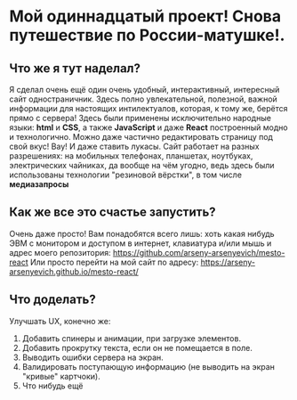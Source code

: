 # **Мой одиннадцатый проект!** Снова путешествие по России-матушке!.
## **Что же я тут наделал?**
Я сделал очень ещё один очень удобный, интерактивный, интересный сайт одностраничник. Здесь полно увлекательной, полезной, важной информации для настоящих интилектуалов, которая, к тому же, берётся прямо с сервера! Здесь были применены исключительно народные языки: **html** и **CSS**, а также **JavaScript** и даже **React** построенный модно и технологично.
Можно даже частично редактировать страницу под свой вкус! Вау! И даже ставить лукасы.
Сайт работает на разных разрешениях: на мобильных телефонах, планшетах, ноутбуках, электрических чайниках, да вообще на чём угодно, ведь здесь были использованы технологии "резиновой вёрстки", в том числе **медиазапросы**
## **Как же все это счастье запустить?**
Очень даже просто! Вам понадобятся всего лишь: хоть какая нибудь ЭВМ с монитором и доступом в интернет, клавиатура и/или мышь и адрес моего репозитория: https://github.com/arseny-arsenyevich/mesto-react
Или просто перейти на мой сайт по адресу: https://arseny-arsenyevich.github.io/mesto-react/
## **Что доделать?**
Улучшать UX, конечно же:
1) Добавить спинеры и анимации, при загрузке элементов. 
2) Добавить прокрутку текста, если он не помещается в поле.
3) Выводить ошибки сервера на экран.
4) Валидировать поступающую информацию (не выводить на экран "кривые" картчоки).
5) Что нибудь ещё
